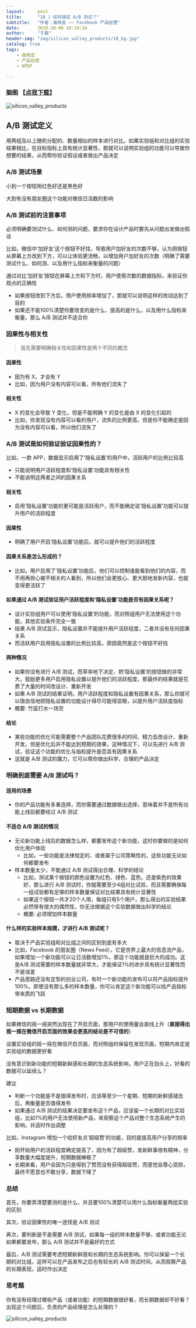 ```yaml
---
layout:     post
title:      "18 | 如何搞定 A/B 测试？"
subtitle:   "作者：曲晓音 —— Facebook 产品经理"
date:       2018-10-08 18:19:34
author:     "于磊"
header-img: "img/silicon_valley_products/18_bg.jpg"
catalog: true
tags:
    - 曲晓音
    - 产品经理
    - NPDP

---
```




### 脑图 【[点我下载](https://github.com/yuleizhuai/resources/raw/master/management/NPDP/Silicon_valley_products/18How_to_handle_AB_testing.pdf)】

![silicon_valley_products](/img/silicon_valley_products/18How_to_handle_AB_testing.png)





## A/B 测试定义

用两组及以上随机分配的、数量相似的样本进行对比。如果实验组和对比组的实验结果相比，在目标指标上具有统计显著性，那就可以说明实验组的功能可以导致你想要的结果，从而帮你验证假设或者做出产品决定



### A/B 测试场景

小到一个按钮用红色好还是黑色好

大到有没有朋友圈这个功能对微信日活数的影响



### A/B 测试前的注意事项

必须明确要测试什么、如何测的问题，要求你在设计产品时要先从问题出发做出假设

比如，微信中‘加好友’这个按钮不好找，导致用户加好友的次数不够，认为把按钮从屏幕上方改到下方，可以让体验更流畅，以增加用户加好友的次数（明确了需要测试什么、如何测、以及用什么指标来衡量的问题）

通过对比‘加好友’按钮在屏幕上方和下方时，用户使用次数的数据指标，来验证你观点的正确性

- 如果按钮改到下方后，用户使用频率增加了，那就可以说明这样的改动达到了目的
- 如果还不能100%清楚你要改变的是什么、提高的是什么，以及用什么指标来衡量，那么 A/B 测试并不适合你



### 因果性与相关性

> 首先需要明确相关性和因果性是两个不同的概念

#### 因果性

- 因为有 X，才会有 Y
- 比如，因为用户没有内容可以看，所有他们流失了

#### 相关性

- X 的变化会导致 Y 变化，但是不能明确 Y 的变化是由 X 的变化引起的
- 比如，你发现没有内容可以看的用户，流失的比例更高，但是你不能确定是因为没有内容可以看，所以他们流失了



### A/B 测试是如何验证验证因果性的？

比如，一款 APP，数据显示启用了‘隐私设置’的用户中，活跃用户的比例比较高

- 只能说明用户活跃程度和‘隐私设置’功能具有相关性
- 不能说明这两者之间的因果关系

#### 相关性

- 启用‘隐私设置’功能的更可能是活跃用户，而不能确定说‘隐私设置’功能可以提升用户的活跃程度

#### 因果性

- 明确了用户开启‘隐私设置’功能后，就可以提升他们的活跃程度

#### 因果关系是怎么形成的？

- 比如，用户启用了‘隐私设置’功能后，他们可以控制谁能看到他们的内容，而不用再担心被不相关的人看到，所以他们会更放心、更大胆地发新内容，也就变得更活跃了

#### 如果通过 A/B 测试验证用户活跃程度和‘隐私设置’功能是否有因果关系呢？

- 设计实验组用户可以使用‘隐私设置’的功能，而对照组用户无法使用这个功能，其他实验条件完全一致
- 结果 A/B 测试显示，隐私设置并不能提升用户活跃程度，二者并没有任何因果关系
- 而活跃用户启用隐私设置的比例比较高，原因竟然是这个按钮不好找

#### 两种情况

- 如果你没有进行 A/B 测试，而草率地下决定，把‘隐私设置’的按钮做的非常大，鼓励更多用户启用隐私设置以提升他们的活跃程度，那最终的结果就是花费了大量的时间改设计、重新开发
- 如果 A/B 测试的结果证明，用户活跃程度和隐私设置有因果关系，那么你就可以很自信地把隐私设置的功能设计得尽可能得显眼，以提升用户活跃度指标
- 概要: 竹篮打水一场空

#### 结论

- 某些功能的优化可能需要整个产品团队花费很多的时间、精力去改设计、重新开发，但是优化后并不能达到预期的效果，这种情况下，可以先进行 A/B 测试，验证这个功能的优化与指标提升是否具有因果关系
- 这就是 A/B 测试的魔力，它可以帮你做出科学、合理的产品决定



### 明确到底需要 A/B 测试吗？

#### 适用的场景

- 你的产品功能有多重选择，而你需要通过数据做出选择，意味着并不是所有功能上线前都要经过 A/B 测试

#### 不适合 A/B 测试的情况

- 无论新功能上线后的数据怎么样，都要发布这个新功能，这时你要做的是如何优化用户体验
  - 比如，一些功能是法律规定的、或者属于公司策略性的，这些功能无论如何都要发布
- 样本数量太少，不能通过 A/B 测试得出合理、科学的结论
  - 比如，测试某个按钮的颜色设置为红色、绿色、蓝色，还是紫色的效果好，那么进行 A/B 测试时，你就需要至少4组对比试验，而且需要确保每一组试验都有足够的样本数量保证对比结果具有统计显著性
  - 如果这个按钮一共才20个人用，每组只有5个用户，那么得出的实验结果必然带有很大的偶然性，你无法根据这个实验数据做出科学的结论
  - 概要: 必须增加样本数量

#### 什么样的实验样本规模，才进行 A/B 测试呢？

- 取决于产品实验组和对比组之间的区别到底有多大
- 比如，Facebook 的朋友圈（News Feed），它是世界上最大的信息流产品，如果增加一个新功能可以让日活数增加1%，那这个功能就是巨大的成功。这是A/B 测试需要的样本数量就非常大，才能保证1%的进步具有统计显著性而不是误差
- 产品思路还没有定型的创业公司，有时一个新功能的发布可以将产品指标提升100%。即使没有那么多的样本数量，你可以肯定这个新功能可以给产品指标带来质的飞跃



### 短期数据 vs 长期数据

如果微信的摇一摇突然出现在了开启页面，那用户的使用量会直线上升（**直接得出摇一摇在微信开启页面的效果会更高的结论是不可信的**）

设置实验组的摇一摇在微信开启页面，而对照组的保留在发现页面，短期内肯定是实验组的数据更好看

没有意识到新功能的短期新鲜感和长期的生态系统影响，用户正在劲头上，好看的数据可以延续么？

建议

- 判断一个功能是不是值得发布时，应该等至少一个星期、短期的新鲜感褪去后，再衡量是否值得发布
- 如果通过 A/B 测试的结果决定要发布这个产品，应该留一个长期的对比实验组，比如1%的用户无法使用新产品，来观察这个产品对整个生态系统产生的影响，并适时作出调整

比如，Instagram 增加一个给好友点‘超级赞’的功能，目的是提高用户分享的频率

- 刚开始用户的活跃程度确定提高了，因为有了超级赞，发新鲜事倍有精神，分享数量大幅度提升，短期数据棒极了
- 长期来看，用户会因为只是得到了赞而没有获得超级赞，而感觉自尊心受损，最终不愿意也不敢分享，数据下降了



### 总结

首先，你要弄清楚要测的是什么，并且要100%清楚可以用什么指标衡量两组实验的区别

其次，验证因果性的唯一途径是 A/B 测试

再次，要判断是不是需要 A/B 测试，如果每一组的样本数量不够，或者功能无论如果都要发布，那么 A/B 测试并不是最好的方式

最后，A/B 测试需要考虑短期新鲜感和长期的生态系统影响。你可以保留一个长期的对比组，这样可以在产品发布之后也有较长的 A/B 测试时间，从而观察产品的长期表现，适时作出决定



### 思考题

你有没有经理过哪些产品（或者功能）的短期数据很好看，而长期数据却不好看？出现这个问题后，负责的产品经理是怎么处理的？







![silicon_valley_products](/img/silicon_valley_products/share.jpeg)









































